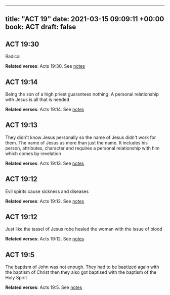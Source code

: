 
---
title: "ACT 19"
date: 2021-03-15 09:09:11 +00:00
book: ACT
draft: false
---

## ACT 19:30

Radical

**Related verses**: Acts 19:30. See [notes](https://my.bible.com/notes/3650247001310486909)


## ACT 19:14

Being the son of a high priest guarantees nothing. A personal relationship with Jesus is all that is needed

**Related verses**: Acts 19:14. See [notes](https://my.bible.com/notes/3650244905911705954)


## ACT 19:13

They didn't know Jesus personally so the name of Jesus didn't work for them. The name of Jesus us more than just the name. It includes his person, attributes, character and requires a personal relationship with him which comes by revelation

**Related verses**: Acts 19:13. See [notes](https://my.bible.com/notes/3650244358722806108)


## ACT 19:12

Evil spirits cause sickness and diseases

**Related verses**: Acts 19:12. See [notes](https://my.bible.com/notes/3650243138750767447)


## ACT 19:12

Just like the tassel of Jesus robe healed the woman with the issue of blood

**Related verses**: Acts 19:12. See [notes](https://my.bible.com/notes/3650241929256100177)


## ACT 19:5

The baptism of John was not enough. They had to be baptized again with the baptism of Christ then they also got baptised with the baptism of the Holy Spirit

**Related verses**: Acts 19:5. See [notes](https://my.bible.com/notes/3650239062591922493)

